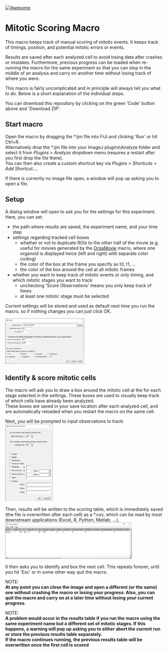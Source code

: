 [![Awesome](https://cdn.rawgit.com/sindresorhus/awesome/d7305f38d29fed78fa85652e3a63e154dd8e8829/media/badge.svg)](https://github.com/sindresorhus/awesome)

# Mitotic Scoring Macro
This macro keeps track of manual scoring of mitotic events. It keeps track of timings, position, and potential mitotic errors or events.

Results are saved after each analyzed cell to avoid losing data after crashes or mistakes. Furthermore, previous progress can be loaded when re-running the macro for the same experiment so that you can stop in the middle of an analysis and carry on another time without losing track of where you were.

This macro is fairly uncomplicated and in principle will always tell you what to do. Below is a short explanation of the individual steps.  

You can download this repository by clicking on the green 'Code' button above and 'Download ZIP'.


## Start macro
Open the macro by dragging the \*.ijm file into FiJi and clicking 'Run' or hit Ctrl+R.  
Alternatively drop the \*.ijm file into your ImageJ plugins\Analyze folder and select it from _Plugins > Analyze_ dropdown menu 
(requires a restart after you first drop the file there).  
You can then also create a custom shortcut key via _Plugins > Shortcuts > Add Shortcut..._.

If there is currently no image file open, a window will pop up asking you to open a file.



## Setup
A dialog window will open to ask you for the settings for this experiment.
Here, you can set:
- the path where results are saved, the experiment name, and your time step
- settings regarding tracked cell boxes
    - whether or not to duplicate ROIs to the other half of the movie (e.g. useful for movies generated by the [OrgaMovie](https://github.com/DaniBodor/OrgaMovie) macro, where one organoid is displayed twice (left and right) with separate color coding)
    - the color of the box at the frame you specify as t0, t1, ...
    - the color of the box around the cell at all mitotic frames
- whether you want to keep track of mitotic events or only timing, and which mitotic stages you want to track
    - unchecking 'Score Observations' means you only keep track of times
    - at least one mitotic stage must be selected

Current settings will be stored and used as default next time you run the macro, so if nothing changes you can just click OK.

<img src="Images/Scoring_Macro_Setup.png" width=50%>


## Identify & score mitotic cells

The macro will ask you to draw a box around the mitotic cell at the for each stage selected in the settings. These boxes are used to visually keep track of which cells have already been analyzed.  
These boxes are saved in your save location after each analyzed cell, and are automatically reloaded when you restart the macro on the same cell.

Next, you will be prompted to input observations to track:  
<img src="Images/ObservationsChecklist.png" width=30%>

Then, results will be written to the scoring table, which is immediately saved (the file is overwritten after each cell) as a \*.csv, which can be read by most downstream applications (Excel, R, Python, Matlab, ...).
<img src="Images/ResultsTable.png" width=80%>

It then asks you to identify and box the next cell. This repeats forever, until you hit 'Esc' or in some other way quit the macro.

NOTE:  
**At any point you can close the image and open a different (or the same) one without crashing the macro or losing your progress. Also, you can quit the macro and carry on at a later time without losing your current progress.**

NOTE:  
**A problem would occur in the results table if you run the macro using the same experiment name but a different set of mitotic stages. If this happens, a warning will pop up asking you to either abort the current run or store the previous results table separately.  
If the macro continues running, the previous results table will be overwritten once the first cell is scored**
